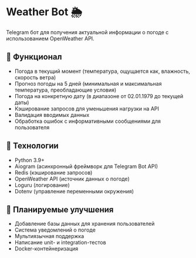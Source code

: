 # Weather Bot 🌦️

Telegram бот для получения актуальной информации о погоде с использованием OpenWeather API.

## 🔹 Функционал

- Погода в текущий момент (температура, ощущается как, влажность, скорость ветра)
- Прогноз погоды на 5 дней (минимальная и максимальная температура, преобладающие условия)
- Погода на конкретную дату (в диапазоне от 02.01.1979 до текущей даты)
- Кэширование запросов для уменьшения нагрузки на API
- Валидация вводимых данных
- Обработка ошибок с информативными сообщениями для пользователя

## 🔹 Технологии

- Python 3.9+
- Aiogram (асинхронный фреймворк для Telegram Bot API)
- Redis (кэширование запросов)
- OpenWeather API (источник данных о погоде)
- Loguru (логирование)
- Dotenv (управление переменными окружения)

## 🔹 Планируемые улучшения

- Добавление базы данных для хранения пользователей
- Система уведомлений о погоде
- Мультиязычная поддержка
- Написание unit- и integration-тестов
- Docker-контейнеризация
